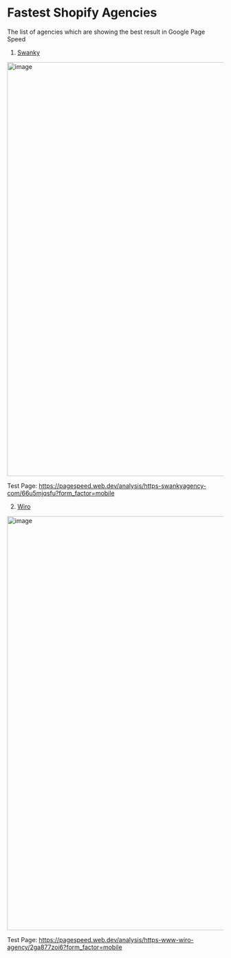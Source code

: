 # Fastest Shopify Agencies
The list of agencies which are showing the best result in Google Page Speed

1.  [Swanky](https://swankyagency.com/how-to-manage-composable-commerce-implementation/)
<img width="961" alt="image" src="https://github.com/user-attachments/assets/2b70c298-0354-4d25-b55b-7c43ec89c211">

Test Page: https://pagespeed.web.dev/analysis/https-swankyagency-com/66u5mjqsfu?form_factor=mobile

2. [Wiro]()
<img width="961" alt="image" src="https://github.com/user-attachments/assets/2b2d2ada-c8f4-40ce-a846-bcbba9db3f87">

Test Page: https://pagespeed.web.dev/analysis/https-www-wiro-agency/2ga877zoi6?form_factor=mobile

